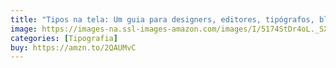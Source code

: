 ```yaml
---
title: "Tipos na tela: Um guia para designers, editores, tipógrafos, blogueiros e estudantes"
image: https://images-na.ssl-images-amazon.com/images/I/5174StDr4oL._SX412_BO1,204,203,200_.jpg
categories: [Tipografia]
buy: https://amzn.to/2QAUMvC
---
```

